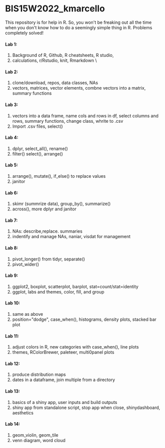 # BIS15W2022_kmarcello

This repository is for help in R. So, you won't be freaking out all the time when you don't know how to do a seemingly simple thing in R.  Problems completely solved!

#### **Lab 1:**
1. Background of R, Github, R cheatsheets, R studio, 
2. calculations, r/Rstudio, knit, Rmarkdown \
#### **Lab 2:**
1. clone/download, repos, data classes, NAs
2. vectors, matrices, vector elements, combne vectors into a matrix, summary functions
#### **Lab 3:**
1. vectors into a data frame, name cols and rows in df, select columns and rows, summary functions, change class, whrite to .csv
2. Import .csv files, select()
#### **Lab 4:**
1. dplyr, select_all(), rename()
2. filter() select(), arrange()
#### **Lab 5:**
1. arrange(), mutate(), if_else() to replace values
2. janitor
#### **Lab 6:**
1. skimr (summrize data), group_by(), summarize()
2. across(), more dplyr and janitor
#### **Lab 7:**
1. NAs: describe,replace. summaries
2. indentify and manage NAs, naniar, visdat for management
#### **Lab 8:**
1. pivot_longer() from tidyr, separate()
2. pivot_wider()
#### **Lab 9:**
1. ggplot2, boxplot, scatterplot, barplot, stat=count/stat=identity
2. ggplot, labs and themes, color, fill, and group
#### **Lab 10:**
1. same as above
2. position="dodge", case_when(), histograms, density plots, stacked bar plot
#### **Lab 11:**
1. adjust colors in R, new categories with case_when(), line plots
2. themes, RColorBrewer, paleteer, multi0panel plots
#### **Lab 12:**
1. produce distribution maps
2. dates in a dataframe, join multiple from a directory
#### **Lab 13:**
1. basics of a shiny app, user inputs and build outputs
2. shiny app from standalone script, stop app when close, shinydashboard, aesthetics
#### **Lab 14:**
1. geom_violin, geom_tile
2. venn diagram, word cloud
